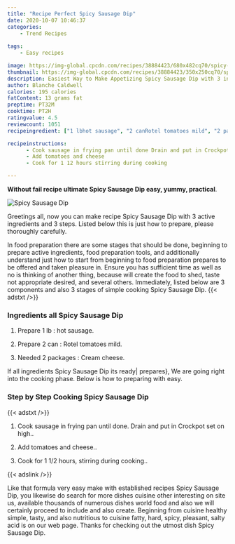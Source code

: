 ```yaml
---
title: "Recipe Perfect Spicy Sausage Dip"
date: 2020-10-07 10:46:37
categories:
    - Trend Recipes
    
tags:
    - Easy recipes

image: https://img-global.cpcdn.com/recipes/38884423/680x482cq70/spicy-sausage-dip-recipe-main-photo.jpg
thumbnail: https://img-global.cpcdn.com/recipes/38884423/350x250cq70/spicy-sausage-dip-recipe-main-photo.jpg
description: Easiest Way to Make Appetizing Spicy Sausage Dip with 3 ingredients and 3 stages of easy cooking.
author: Blanche Caldwell
calories: 195 calories
fatContent: 13 grams fat
preptime: PT32M
cooktime: PT2H
ratingvalue: 4.5
reviewcount: 1051
recipeingredient: ["1 lbhot sausage", "2 canRotel tomatoes mild", "2 packagesCream cheese"]

recipeinstructions: 
      - Cook sausage in frying pan until done Drain and put in Crockpot set on high 
      - Add tomatoes and cheese 
      - Cook for 1 12 hours stirring during cooking

---
```




**Without fail recipe ultimate Spicy Sausage Dip easy, yummy, practical**. 


![Spicy Sausage Dip](https://img-global.cpcdn.com/recipes/38884423/680x482cq70/spicy-sausage-dip-recipe-main-photo.jpg "Spicy Sausage Dip")




Greetings all, now you can make recipe Spicy Sausage Dip with 3 active ingredients and 3 steps. Listed below this is just how to prepare, please thoroughly carefully.

In food preparation there are some stages that should be done, beginning to prepare active ingredients, food preparation tools, and additionally understand just how to start from beginning to food preparation prepares to be offered and taken pleasure in. Ensure you has sufficient time as well as no is thinking of another thing, because will create the food to shed, taste not appropriate desired, and several others. Immediately, listed below are 3 components and also 3 stages of simple cooking Spicy Sausage Dip.
{{< adstxt />}}

### Ingredients all Spicy Sausage Dip


1. Prepare 1 lb : hot sausage.

1. Prepare 2 can : Rotel tomatoes mild.

1. Needed 2 packages : Cream cheese.



If all ingredients Spicy Sausage Dip its ready| prepares}, We are going right into the cooking phase. Below is how to preparing with easy.

### Step by Step Cooking Spicy Sausage Dip

{{< adstxt />}}


1. Cook sausage in frying pan until done. Drain and put in Crockpot set on high..



1. Add tomatoes and cheese..



1. Cook for 1 1/2 hours, stirring during cooking..





{{< adslink />}}

Like that formula very easy make with established recipes Spicy Sausage Dip, you likewise do search for more dishes cuisine other interesting on site us, available thousands of numerous dishes world food and also we will certainly proceed to include and also create. Beginning from cuisine healthy simple, tasty, and also nutritious to cuisine fatty, hard, spicy, pleasant, salty acid is on our web page. Thanks for checking out the utmost dish Spicy Sausage Dip.
